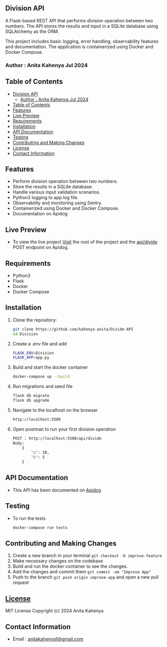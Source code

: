 ## Division API

A Flask-based REST API that performs  division operation between two numbers. The API stores the results and input in a SQLite database using SQLAlchemy as the ORM. 

This project includes basic logging, error handling, observability features and documentation. The application is containerized using Docker and Docker Compose.

### Author : Anita Kahenya Jul 2024

## Table of Contents

- [Division API](#division-api)
  - [Author : Anita Kahenya Jul 2024](#author--anita-kahenya-jul-2024)
- [Table of Contents](#table-of-contents)
- [Features](#features)
- [Live Preview](#live-preview)
- [Requirements](#requirements)
- [Installation](#installation)
- [API Documentation](#api-documentation)
- [Testing](#testing)
- [Contributing and Making Changes](#contributing-and-making-changes)
- [License](#license)
- [Contact Information](#contact-information)

## Features

- Perform division operation between two numbers.
- Store the results in a SQLite database.
- Handle various input validation scenarios.
- Python3 logging to app.log file.
- Observability and monitoring using Sentry.
- Containerized using Docker and Docker Compose.
- Documentation on Apidog

## Live Preview

- To view the live project [Visit](https://divide-api.onrender.com) the root of the project and the [api/divide](https://sp1xk1rtgc.apidog.io/endpoint-8346263) POST endpoint on Apidog.
  
## Requirements

- Python3
- Flask
- Docker
- Docker Compose

## Installation

1. Clone the repository:
   ```sh
   git clone https://github.com/kahenya-anita/Divide-API
   cd Division

2. Create a .env file and add
    ```sh
    FLASK_ENV=Division
    FLASK_APP=app.py

3. Build and start the docker container
   ```sh
   docker-compose up --build

4. Run migrations and seed file
   ```sh
   flask db migrate
   flask db upgrade

5. Navigate to the localhost on the browser
    ```sh
    http://localhost:5500

6. Open postman to run your first division operation
    ```sh 
    POST : http://localhost:5500/api/divide
    Body:
        {
            "a": 10,
            "b": 5
        }


## API Documentation

- This API has been documented on [Apidog](https://sp1xk1rtgc.apidog.io/doc-572564)

## Testing

- To run the tests
    ```sh
    docker-compose run tests

## Contributing and Making Changes

1.  Create a new branch in your terminal `git checkout -b improve-feature`
2. Make necessary changes on the codebase
2.  Build and run the docker container to see the changes.
3.  Add the changes and commit them `git commit -am "Improve App"`
4.  Push to the branch `git push origin improve-app` and open a new pull request

## [License](LICENSE)

MIT License
Copyright (c) 2024 Anita Kahenya

## Contact Information
* Email : anitakahenya1@gmail.com
